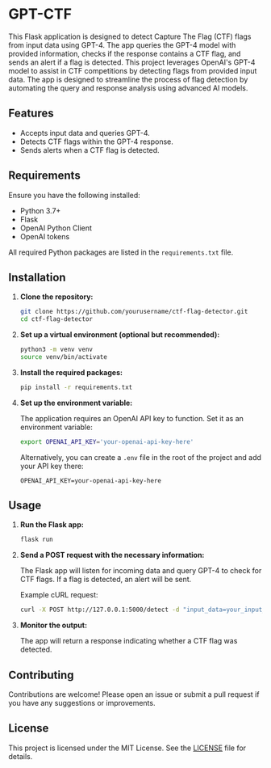 # GPT-CTF
This Flask application is designed to detect Capture The Flag (CTF) flags from input data using GPT-4. The app queries the GPT-4 model with provided information, checks if the response contains a CTF flag, and sends an alert if a flag is detected. This project leverages OpenAI's GPT-4 model to assist in CTF competitions by detecting flags from provided input data. The app is designed to streamline the process of flag detection by automating the query and response analysis using advanced AI models.

## Features
- Accepts input data and queries GPT-4.
- Detects CTF flags within the GPT-4 response.
- Sends alerts when a CTF flag is detected.

## Requirements

Ensure you have the following installed:

- Python 3.7+
- Flask
- OpenAI Python Client
- OpenAI tokens

All required Python packages are listed in the `requirements.txt` file.

## Installation

1. **Clone the repository:**

    ```bash
    git clone https://github.com/yourusername/ctf-flag-detector.git
    cd ctf-flag-detector
    ```

2. **Set up a virtual environment (optional but recommended):**

    ```bash
    python3 -m venv venv
    source venv/bin/activate
    ```

3. **Install the required packages:**

    ```bash
    pip install -r requirements.txt
    ```

4. **Set up the environment variable:**

    The application requires an OpenAI API key to function. Set it as an environment variable:

    ```bash
    export OPENAI_API_KEY='your-openai-api-key-here'
    ```

    Alternatively, you can create a `.env` file in the root of the project and add your API key there:

    ```
    OPENAI_API_KEY=your-openai-api-key-here
    ```

## Usage

1. **Run the Flask app:**

    ```bash
    flask run
    ```

2. **Send a POST request with the necessary information:**

    The Flask app will listen for incoming data and query GPT-4 to check for CTF flags. If a flag is detected, an alert will be sent.

    Example cURL request:

    ```bash
    curl -X POST http://127.0.0.1:5000/detect -d "input_data=your_input_here"
    ```

3. **Monitor the output:**

    The app will return a response indicating whether a CTF flag was detected.

## Contributing

Contributions are welcome! Please open an issue or submit a pull request if you have any suggestions or improvements.

## License

This project is licensed under the MIT License. See the [LICENSE](LICENSE) file for details.
